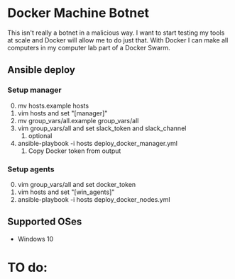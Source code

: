 # Docker Machine Botnet
This isn't really a botnet in a malicious way. I want to start testing my tools at scale and Docker will allow me to do just that. With Docker I can make all computers in my computer lab part of a Docker Swarm.

## Ansible deploy
### Setup manager
0. mv hosts.example hosts
0. vim hosts and set "[manager]"
0. mv group_vars/all.example group_vars/all
0. vim group_vars/all and set slack_token and slack_channel
    1. optional
0. ansible-playbook -i hosts deploy_docker_manager.yml
    1. Copy Docker token from output

### Setup agents
0. vim group_vars/all and set docker_token
0. vim hosts and set "[win_agents]"
0. ansible-playbook -i hosts deploy_docker_nodes.yml

## Supported OSes
* Windows 10

# TO do:

